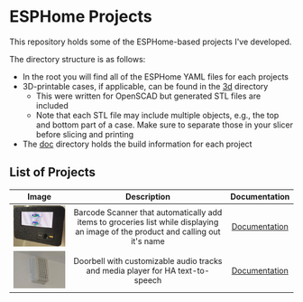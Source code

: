 # ESPHome Projects

This repository holds some of the ESPHome-based projects I've developed.

The directory structure is as follows:
* In the root you will find all of the ESPHome YAML files for each projects
* 3D-printable cases, if applicable, can be found in the [3d](./3d) directory
  * This were written for OpenSCAD but generated STL files are included
  * Note that each STL file may include multiple objects, e.g., the top and bottom part of a case. Make sure to separate those in your slicer before slicing and printing
* The [doc](./doc) directory holds the build information for each project

## List of Projects

| Image | Description | Documentation |
| ----- |:----:|:----:|
| [<img src="./doc/barcode_scanner/barcode_scanner.jpg">](./doc/barcode_scanner#readme) | Barcode Scanner that automatically add items to groceries list while displaying an image of the product and calling out it's name | [Documentation](./doc/barcode_scanner#readme) |
| [<img src="./doc/doorbell/doorbell.jpg">](./doc/doorbell#readme) | Doorbell with customizable audio tracks and media player for HA text-to-speech | [Documentation](./doc/doorbell#readme) |
